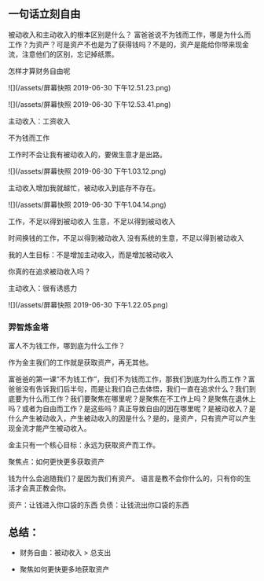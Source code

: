 ## 一句话立刻自由

被动收入和主动收入的根本区别是什么？
富爸爸说不为钱而工作，哪是为什么而工作？为资产？可是资产不也是为了获得钱吗？不是的，资产是能给你带来现金流，注意他们的区别，忘记掉纸票。



怎样才算财务自由呢

![](/assets/屏幕快照 2019-06-30 下午12.51.23.png)

![](/assets/屏幕快照 2019-06-30 下午12.53.41.png)

主动收入：工资收入

不为钱而工作

工作时不会让我有被动收入的，要做生意才是出路。

![](/assets/屏幕快照 2019-06-30 下午1.03.12.png)

主动收入增加我就越忙，被动收入到底存不存在。

![](/assets/屏幕快照 2019-06-30 下午1.04.14.png)

工作，不足以得到被动收入
生意，不足以得到被动收入

时间换钱的工作，不足以得到被动收入
没有系统的生意，不足以得到被动收入

我的人生目标：不是增加主动收入，而是增加被动收入

你真的在追求被动收入吗？

主动收入：很有诱惑力

![](/assets/屏幕快照 2019-06-30 下午1.22.05.png)

### 羿智炼金塔

富人不为钱工作，哪到底为什么工作？

作为金主我们的工作就是获取资产，再无其他。

富爸爸的第一课“不为钱工作”，我们不为钱而工作，那我们到底为什么而工作？富爸爸没有告诉我们后半句，而是让我们自己去体悟，我们一直在追求什么？我们到底要为什么而工作？我们要聚焦在哪里呢？是聚焦在不工作上吗？是聚焦在退休上吗？或者为自由而工作？是这些吗？真正导致自由的因在哪里呢？是被动收入？是什么产生被动收入，产生被动收入的因是什么？是的，是资产，只有资产可以产生现金流才能产生被动收入。

金主只有一个核心目标：永远为获取资产而工作。

聚焦点：如何更快更多获取资产


钱为什么会追随我们？是因为我们有资产。
语言是教不会你什么的，只有你的生活才会真正教会你。

资产：让钱进入你口袋的东西
负债：让钱流出你口袋的东西


##  总结：
* 财务自由：被动收入 > 总支出

* 聚焦如何更快更多地获取资产














